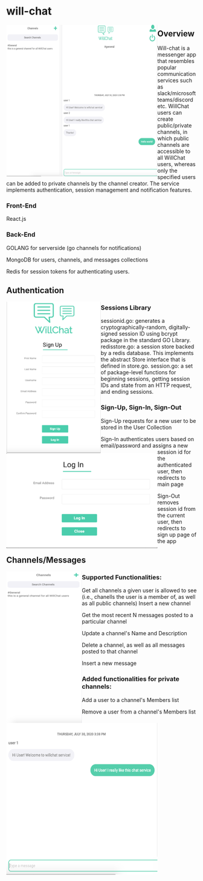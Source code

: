 # will-chat
<img src="imgs/Home.png" align="left" height="400" width="400" >

## Overview
Will-chat is a messenger app that resembles popular communication services such as slack/microsoft teams/discord etc. WillChat users can create public/private channels, in which public channels are accessible to all WillChat users, whereas only the specified users can be added to private channels by the channel creator. The service implements authentication, session management and notification features. 


### Front-End
React.js

### Back-End
GOLANG for serverside (go channels for notifications)

MongoDB for users, channels, and messages collections 

Redis for session tokens for authenticating users. 


## Authentication

<img src="imgs/Signup.png" align="left" height="400" width="250" >
<img src="imgs/Login.png" align="left" height="250" width="400" >

### Sessions Library

sessionid.go: generates a cryptographically-random, digitally-signed session ID using bcrypt package in the standard GO Library.
redisstore.go: a session store backed by a redis database. This implements the abstract Store interface that is defined in store.go.
session.go: a set of package-level functions for beginning sessions, getting session IDs and state from an HTTP request, and ending sessions.


### Sign-Up, Sign-In, Sign-Out

Sign-Up requests for a new user to be stored in the User Collection

Sign-In authenticates users based on email/password and assigns a new session id for the authenticated user, then redirects to main page

Sign-Out removes session id from the current user, then redirects to sign up page of the app


## Channels/Messages
<img src="imgs/Channels.png" align="left" height="400" width="200" >

### Supported Functionalities:

Get all channels a given user is allowed to see (i.e., chanells the user is a member of, as well as all public channels)
Insert a new channel

Get the most recent N messages posted to a particular channel

Update a channel's Name and Description

Delete a channel, as well as all messages posted to that channel

Insert a new message

### Added functionalities for private channels:

Add a user to a channel's Members list

Remove a user from a channel's Members list

<img src="imgs/Chat.png" align="left" height="400" width="400" >




